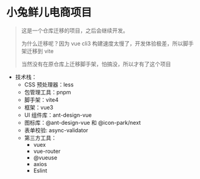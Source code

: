 # 小兔鲜儿电商项目

> 这是一个仓库迁移的项目，之后会继续开发。
>
> 为什么迁移呢？因为 vue cli3 构建速度太慢了，开发体验极差，所以脚手架迁移到 vite
>
> 当然没有在原仓库上迁移脚手架，怕搞没，所以才有了这个项目

- 技术栈：
  - CSS 预处理器：less
  - 包管理工具：pnpm
  - 脚手架：vite4
  - 框架：vue3
  - UI 组件库：ant-design-vue
  - 图标库：@ant-design-vue 和 @icon-park/next
  - 表单校验: async-validator
  - 第三方工具：
    - vuex
    - vue-router
    - @vueuse
    - axios
    - Eslint

